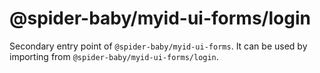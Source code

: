 # @spider-baby/myid-ui-forms/login

Secondary entry point of `@spider-baby/myid-ui-forms`. It can be used by importing from `@spider-baby/myid-ui-forms/login`.
